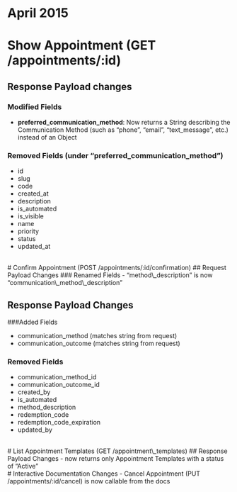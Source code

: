 # April 2015

# Show Appointment (GET /appointments/:id)
## Response Payload changes
### Modified Fields
- **preferred\_communication\_method**: Now returns a String describing the Communication Method (such as “phone”, “email”, “text\_message”, etc.) instead of an Object

### Removed Fields (under “preferred\_communication\_method”)
  - id
  - slug
  - code
  - created\_at
  - description
  - is\_automated
  - is\_visible
  - name
  - priority
  - status
  - updated\_at

<br/>
# Confirm Appointment (POST /appointments/:id/confirmation)
## Request Payload Changes
### Renamed Fields
- “method\_description” is now “communication\_method\_description”

## Response Payload Changes
###Added Fields
- communication\_method (matches string from request)
- communication\_outcome (matches string from request)

### Removed Fields
- communication\_method\_id
- communication\_outcome\_id
- created\_by
- is\_automated
- method\_description
- redemption\_code
- redemption\_code\_expiration
- updated\_by

<br/>
# List Appointment Templates (GET /appointment\_templates)
## Response Payload Changes
- now returns only Appointment Templates with a status of “Active”

<br/>
# Interactive Documentation Changes
- Cancel Appointment (PUT /appointments/:id/cancel) is now callable from the docs

